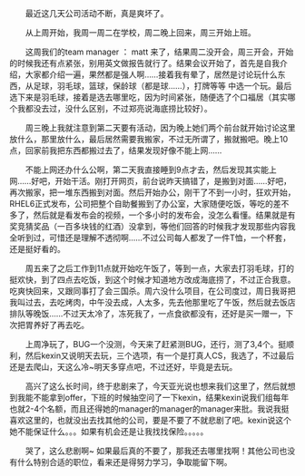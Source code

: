 <div id="sina_keyword_ad_area2" class="articalContent  ">
			<p STYLE="TexT-inDenT: 2em">最近这几天公司活动不断，真是爽坏了。</P>
<p STYLE="TexT-inDenT: 2em">从上周开始，我周一周二在学校，周二晚上回来，周三开始上班。</P>
<p STYLE="TexT-inDenT: 2em">这周我们的team manager ： matt
来了，结果周二没开会，周三开会，开始的时候我还有点紧张，别用英文做报告就行了。结果会议开始了，首先是自我介绍，大家都介绍一遍，果然都是强人啊……接着我有晕了，居然是讨论玩什么东西，从足球，羽毛球，篮球，保龄球（都是球……），打牌等等
中选一个玩。最后选下来是羽毛球，接着是选去哪里吃，因为时间紧张，随便选了个口福居（其实哪个我都没去过，没什么区别，不过郑亮说海底捞比较好）。</P>
<p STYLE="TexT-inDenT: 2em">
周三晚上我就注意到第二天要有活动，因为晚上她们两个前台就开始讨论这里放什么，那里放什么，最后居然需要我搬家，不过无所谓了，搬就搬吧。晚上10点，回家前我把东西都搬过去了，结果发现好像不能上网……</P>
<p STYLE="TexT-inDenT: 2em">
不能上网还办什么公啊，第二天我直接睡到9点才去，然后发现其实能上网……好吧，开始干活。刚打开网页，前台说昨天搞错了，是搬到对面……好吧，再次搬家，把一堆东西搬到对面。然后开始办公，刚干了不到一小时，狂欢开始，RHEL6正式发布，公司把整个自助餐搬到了办公室，大家随便吃饭，等吃的差不多了，然后就是看发布会的视频，一个多小时的发布会，没怎么看懂。结果就是有奖竞猜奖品（一百多块钱的红酒）没拿到，等他们回答的时候我才发现那些内容我全听到过，可惜还是理解不透彻啊……不过公司每人都发了一件T恤，一个杯套，还是挺好看的。</P>
<p STYLE="TexT-inDenT: 2em">
周五来了之后工作到11点就开始吃午饭了，等到一点，大家去打羽毛球，打的挺欢快，到了四点去吃饭，到这个时候才知道地方改成海底捞了，不过正合我意。吃爽快回来，又跟同事打了会三国杀。周六没什么项目，在公司度过，周日我哥把我叫过去，去吃烤肉，中午没去成，人太多，先去他那里吃了午饭，然后就去饭店排队等晚饭……不过天太冷了，冻死我了，一点食欲都没有，还好是买一赠一，下次把胃养好了再去吃。</P>
<p STYLE="TexT-inDenT: 2em">
上周净玩了，BUG一个没测，今天来了赶紧测BUG，还行，测了3,4个。挺顺利，然后kexin又说明天去玩，三个选项，有一个是打真人CS，我选了，不过最后还是去爬山，天这么冷~明天多穿点吧，不过还好，毕竟是去玩。</P>
<p STYLE="TexT-inDenT: 2em">
高兴了这么长时间，终于悲剧来了，今天亚光说也想来我们这里了，然后就想到我能不能拿到offer，下班的时候抽空问了一下kexin，结果kexin说我们组每年也就2-4个名额，而且还得她的manager的manager的manager来批。我说我挺喜欢这里的，也就没出去找其他的公司，要是不要了不就悲剧了吧。kexin说这个她不能保证什么。。。如果有机会还是让我找找保险。。。。。</P>
<p STYLE="TexT-inDenT: 2em">哭了，这么悲剧啊~
如果最后真的不要了，那我还去哪里找啊！其他公司也没有什么特别合适的职位，看来还是得努力学习，争取能留下啊。</P>							
		</div>